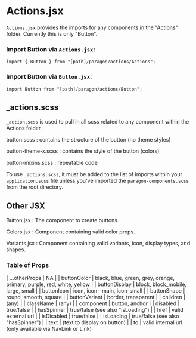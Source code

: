# Actions.jsx
`Actions.jsx` provides the imports for any components in the "Actions" folder. Currently this is only "Button".

### Import Button via `Actions.jsx`:
`import { Button } from "[path]/paragon/actions/Actions";`

### Import Button via `Button.jsx`:
`import Button from "[path]/paragon/actions/Button";`

## _actions.scss
`_action.scss` is used to pull in all scss related to any component within the Actions folder.

button.scss           : contains the structure of the button (no theme styles)

button-theme-x.scss   : contains the style of the button (colors)

button-mixins.scss    : repeatable code

To use `_actions.scss`, it must be added to the list of imports within your `application.scss` file unless you've imported the `paragon-components.scss` from the root directory.

## Other JSX
Button.jsx     : The component to create buttons.

Colors.jsx     : Component containing valid color props.

Variants.jsx   : Component containing valid variants, icon, display types, and shapes.

### Table of Props
| ...otherProps | NA |
| buttonColor   | black, blue, green, grey, orange, primary, purple, red, white, yellow |
| buttonDisplay | block, block_mobile, large, small                                     |
| buttonIcon    | icon, icon--main, icon-small                                          |
| buttonShape   | round, smooth, square                                                 |
| buttonVariant | border, transparent                                                   |
| children      | (any)                                                                 |
| className     | (any)                                                                 |
| component     | button, anchor                                                        |
| disabled      | true/false                                                            |
| hasSpinner    | true/false (see also "isLoading")                                     |
| href          | valid external url                                                    |
| isDisabled    | true/false                                                            |
| isLoading     | true/false (see also "hasSpinner")                                    |
| text          | (text to display on button)                                           |
| to            | valid internal url (only available via NavLink or Link)
